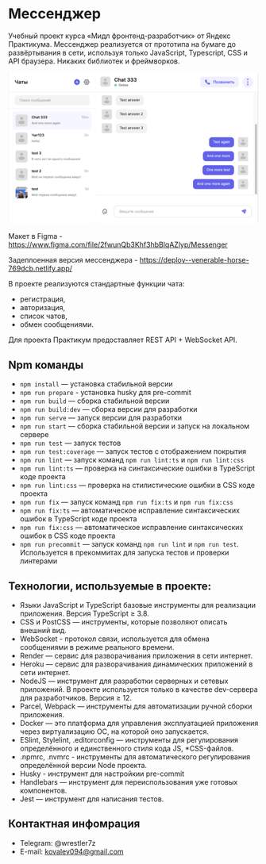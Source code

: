 # Мессенджер

Учебный проект курса «Мидл фронтенд-разработчик» от Яндекс Практикума.
Мессенджер реализуется от прототипа на бумаге до развёртывания в сети, используя только JavaScript, Typescript, CSS и API браузера. Никаких библиотек и фреймворков.

![Messenger](static/demo.png)

Макет в Figma - https://www.figma.com/file/2fwunQb3Khf3hbBlqAZlyp/Messenger

Задеплоенная версия мессенджера - https://deploy--venerable-horse-769dcb.netlify.app/

В проекте реализуются стандартные функции чата:
- регистрация,
- авторизация,
- список чатов,
- обмен сообщениями.

Для проекта Практикум предоставляет REST API + WebSocket API.

## Npm команды

- `npm install` — установка стабильной версии
- `npm run prepare` - установка husky для pre-commit
- `npm run build` — сборка стабильной версии
- `npm run build:dev` — сборка версии для разработки
- `npm run serve` — запуск версии для разработки
- `npm run start` — сборка стабильной версии и запуск на локальном сервере
- `npm run test` — запуск тестов
- `npm run test:coverage` — запуск тестов с отображением покрытия
- `npm run lint` — запуск команд `npm run lint:ts` и `npm run lint:css`
- `npm run lint:ts` — проверка на синтаксические ошибки в TypeScript коде проекта
- `npm run lint:css` — проверка на стилистические ошибки в CSS коде проекта
- `npm run fix` — запуск команд `npm run fix:ts` и `npm run fix:css`
- `npm run fix:ts` — автоматическое исправление синтаксических ошибок в TypeScript коде проекта
- `npm run fix:css` — автоматическое исправление синтаксических ошибок в CSS коде проекта
- `npm run precommit` — запуск команд `npm run lint` и `npm run test`. Используется в прекоммитах для запуска тестов и проверки линтерами

## Технологии, используемые в проекте:

- Языки JavaScript и TypeScript базовые инструменты для реализации приложения. Версия TypeScript ≥ 3.8.
- CSS и PostCSS — инструменты, которые позволяют описать внешний вид.
- WebSocket - протокол связи, используется для обмена сообщениями в режиме реального времени.
- Render — сервис для разворачивания приложения в сети интернет.
- Heroku — сервис для разворачивания динамических приложений в сети интернет.
- NodeJS — инструмент для разработки серверных и сетевых приложений. В проекте используется только в качестве dev-сервера для разработчиков. Версия ≥ 12.
- Parcel, Webpack — инструменты для автоматизации ручной сборки приложения.
- Docker — это платформа для управления эксплуатацией приложения через виртуализацию ОС, на которой оно запускается.
- ESlint, Stylelint, .editorconfig — инструменты для регулирования определённого и единственного стиля кода JS, *CSS-файлов.
- .npmrc, .nvmrc - инструменты для автоматического регулирования определённой версии Node проекта.
- Husky - инструмент для настройкии pre-commit
- Handlebars — инструмент для переиспользования уже готовых компонентов.
- Jest — инструмент для написания тестов.

## Контактная инфомрация

- Telegram: @wrestler7z
- E-mail: kovalev094@gmail.com
